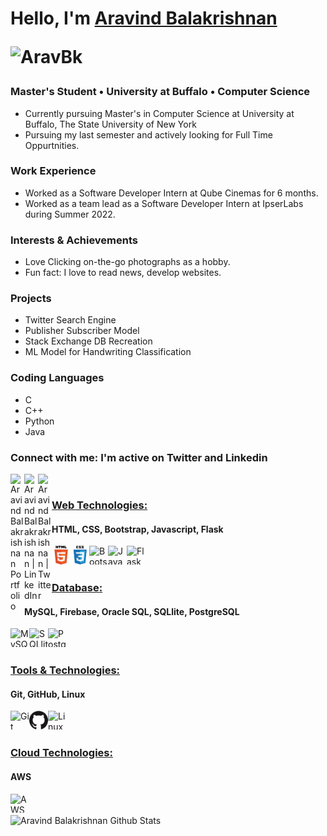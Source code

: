 <!-- ### Hi there 👋 -->

<!--
**AravBk/AravBk** is a ✨ _special_ ✨ repository because its `README.md` (this file) appears on your GitHub profile.

Here are some ideas to get you started:

- 🔭 I’m currently working on ...
- 🌱 I’m currently learning ...
- 👯 I’m looking to collaborate on ...
- 🤔 I’m looking for help with ...
- 💬 Ask me about ...
- 📫 How to reach me: ...
- 😄 Pronouns: ...
- ⚡ Fun fact: ...
-->


<h1>Hello, I'm <a href="https://aravindbalakrishnan.com/">Aravind Balakrishnan</a>
<!-- <img src="https://raw.githubusercontent.com/ABSphreak/ABSphreak/master/gifs/Hi.gif" width="30px"></h1> -->

<p align="left"> <img src="https://komarev.com/ghpvc/?username=AravBk&label=Views&color=blue&style=flat" alt="AravBk" /> </p>

### Master's Student • University at Buffalo • Computer Science
- Currently pursuing Master's in Computer Science at University at Buffalo, The State University of New York
- Pursuing my last semester and actively looking for Full Time Oppurtnities.

### Work Experience
 
- Worked as a Software Developer Intern at Qube Cinemas for 6 months.
- Worked as a team lead as a Software Developer Intern at IpserLabs during Summer 2022.
  
### Interests & Achievements
  
- Love Clicking on-the-go photographs as a hobby.
- Fun fact: I love to read news, develop websites.
  
### Projects
  
- Twitter Search Engine
- Publisher Subscriber Model
- Stack Exchange DB Recreation
- ML Model for Handwriting Classification
  
### Coding Languages

- C
- C++
- Python
- Java

### Connect with me: I'm active on Twitter and Linkedin

[<img align="left" alt="Aravind Balakrishnan Portfolio" width="22px" src="https://cdn-icons-png.flaticon.com/512/3884/3884864.png" />][website]
[<img align="left" alt="Aravind Balakrishnan | LinkedIn" width="22px" src="https://cdn-icons-png.flaticon.com/512/174/174857.png" />][linkedin]
[<img align="left" alt="Aravind Balakrishnan | Twitter" width="22px" src="https://cdn-icons-png.flaticon.com/512/733/733579.png" />][twitter]

[website]: https://aravindbalakrishnan.com/
[twitter]: https://twitter.com/AravBk
[linkedin]: https://www.linkedin.com/in/aravindbalakrishnan/
<br />



### <ins> Web Technologies: </ins>
#### HTML, CSS, Bootstrap, Javascript, Flask
<img align="left" height="30" width="30" alt="HTML5" src="https://raw.githubusercontent.com/github/explore/80688e429a7d4ef2fca1e82350fe8e3517d3494d/topics/html/html.png" />
<img align="left" height="30" width="30" alt="CSS3" src="https://raw.githubusercontent.com/github/explore/80688e429a7d4ef2fca1e82350fe8e3517d3494d/topics/css/css.png" />
<img align="left" height="30" width="30" alt="Bootstrap" src="https://cdn-icons-png.flaticon.com/512/5968/5968672.png" />
<img align="left" height="30" width="30" alt="Javascript" src="https://cdn-icons-png.flaticon.com/512/5968/5968292.png" />
<img align="left" height="30" width="30" alt="Flask" src="https://iconscout.com/icon/flask-51" />
<br />
<br />

### <ins> Database: </ins>
#### MySQL, Firebase, Oracle SQL, SQLlite, PostgreSQL
<img align="left" height="30" width="30" alt="MySQL"  src="https://cdn-icons-png.flaticon.com/512/5968/5968313.png" />
<img align="left" height="30" width="30" alt="SQLlite" src="https://upload.wikimedia.org/wikipedia/commons/thumb/9/97/Sqlite-square-icon.svg/1200px-Sqlite-square-icon.svg.png" />
<img align="left" height="30" width="30" alt="PostgreSQL" src="https://iconscout.com/icon/postgresql" />
<br />
<br />

### <ins> Tools & Technologies: </ins>
#### Git, GitHub, Linux
<img align="left" height="30" width="30" alt="Git" src="https://cdn-icons-png.flaticon.com/512/2111/2111288.png" />
<img align="left" height="30" width="30" alt="GitHub" src="https://raw.githubusercontent.com/github/explore/78df643247d429f6cc873026c0622819ad797942/topics/github/github.png" />
<img align="left" height="30" width="30" alt="Linux" src="https://cdn-icons-png.flaticon.com/512/226/226772.png" />
<br />
<br />

### <ins> Cloud Technologies: </ins>
#### AWS
<img align="left" height="30" width="30" alt="AWS"  src="https://www.illumina.com/content/dam/illumina-marketing/images/company/doing-business/aws-logo-web-graphic.jpg" />
<br />
<br />


<img alt="Aravind Balakrishnan Github Stats" align = "left" src="https://github-readme-stats.vercel.app/api?username=AravBk&show_icons=true&hide_border=false" />
